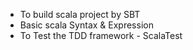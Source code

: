 * To build scala project by SBT
* Basic scala Syntax & Expression
* To Test the TDD framework - ScalaTest